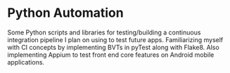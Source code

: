 # Python Automation
Some Python scripts and libraries for testing/building a continuous integration pipeline I plan on using to test future apps. Familiarizing myself with CI concepts by implementing BVTs in pyTest along with Flake8. Also implementing Appium to test front end core features on Android mobile applications. 
 
